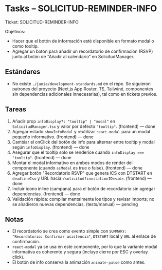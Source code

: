 # Tasks – SOLICITUD-REMINDER-INFO

Ticket: SOLICITUD-REMINDER-INFO

Objetivos:
- Hacer que el botón de información esté disponible en formato modal o como tooltip.
- Agregar un botón para añadir un recordatorio de confirmación (RSVP) junto al botón de "Añadir al calendario" en SolicitudManager.

## Estándares
- No existe `./junie/development-standards.md` en el repo. Se siguieron patrones del proyecto (Next.js App Router, TS, Tailwind, componentes sin dependencias adicionales innecesarias), tal como en tickets previos.

## Tareas
1. Añadir prop `infoDisplay?: "tooltip" | "modal"` en `SolicitudManager.tsx` y valor por defecto `"tooltip"`. (frontend) — done
2. Agregar estado `showInfoModal` y reutilizar `react-modal` para un modal pequeño informativo. (frontend) — done
3. Cambiar el onClick del botón de info para alternar entre tooltip y modal según `infoDisplay`. (frontend) — done
4. Asegurar que el tooltip solo se renderice cuando `infoDisplay === "tooltip"`. (frontend) — done
5. Montar el modal informativo en ambos modos de render del componente (cuando `asModal` es true o false). (frontend) — done
6. Agregar botón "Recordatorio RSVP" que genera ICS con DTSTART en `deadlineIso` y URL hacia `/solicitud?invitationID=<id>`. (frontend) — done
7. Incluir icono inline (campana) para el botón de recordatorio sin agregar dependencias. (frontend) — done
8. Validación rápida: compilar mentalmente los tipos y revisar imports; no se añadieron nuevas dependencias. (tests/manual) — pending

## Notas
- El recordatorio se crea como evento simple con `SUMMARY: "Recordatorio: Confirmar asistencia"`, `DTSTART` local y `URL` al enlace de confirmación.
- `react-modal` ya se usa en este componente, por lo que la variante modal informativa es coherente y segura (incluye cierre por ESC y overlay click).
- El botón de info conserva la animación `animate-pulse` como antes.
